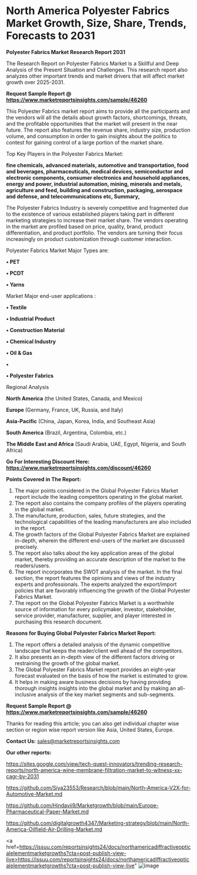 # North America Polyester Fabrics Market Growth, Size, Share, Trends, Forecasts to 2031

<strong>Polyester Fabrics Market Research Report 2031</strong>

The Research Report on Polyester Fabrics Market is a Skillful and Deep Analysis of the Present Situation and Challenges. This research report also analyzes other important trends and market drivers that will affect market growth over 2025-2031.

<strong>Request Sample Report @ <a href=https://www.marketreportsinsights.com/sample/46260>https://www.marketreportsinsights.com/sample/46260</a></strong>

This Polyester Fabrics market report aims to provide all the participants and the vendors will all the details about growth factors, shortcomings, threats, and the profitable opportunities that the market will present in the near future. The report also features the revenue share, industry size, production volume, and consumption in order to gain insights about the politics to contest for gaining control of a large portion of the market share.

Top Key Players in the Polyester Fabrics Market:

<strong>fine chemicals, advanced materials, automotive and transportation, food and beverages, pharmaceuticals, medical devices, semiconductor and electronic components, consumer electronics and household appliances, energy and power, industrial automation, mining, minerals and metals, agriculture and feed, building and construction, packaging, aerospace and defense, and telecommunications etc, Summary, </strong>

The Polyester Fabrics Industry is severely competitive and fragmented due to the existence of various established players taking part in different marketing strategies to increase their market share. The vendors operating in the market are profiled based on price, quality, brand, product differentiation, and product portfolio. The vendors are turning their focus increasingly on product customization through customer interaction.

Polyester Fabrics Market Major Types are:

<strong>•  PET

•  PCDT

•  Yarns</strong>

Market Major end-user applications :

<strong>•  Textile

•  Industrial Product

•  Construction Material

•  Chemical Industry

•  Oil & Gas

•  

•  Polyester Fabrics</strong>

Regional Analysis

</u><strong><b>North America</b></strong> (the United States, Canada, and Mexico)

<strong><b>Europe </b></strong>(Germany, France, UK, Russia, and Italy)

<strong><b>Asia-Pacific</b></strong> (China, Japan, Korea, India, and Southeast Asia)

<strong><b>South America</b></strong> (Brazil, Argentina, Colombia, etc.)

<strong><b>The Middle East and Africa</b></strong> (Saudi Arabia, UAE, Egypt, Nigeria, and South Africa)

<strong>Go For Interesting Discount Here: <a href=https://www.marketreportsinsights.com/discount/46260>https://www.marketreportsinsights.com/discount/46260</a></strong>

<strong>Points Covered in The Report:</strong>
<ol>
  <li>The major points considered in the Global Polyester Fabrics Market report include the leading competitors operating in the global market.</li>
  <li>The report also contains the company profiles of the players operating in the global market.</li>
  <li>The manufacture, production, sales, future strategies, and the technological capabilities of the leading manufacturers are also included in the report.</li>
  <li>The growth factors of the Global Polyester Fabrics Market are explained in-depth, wherein the different end-users of the market are discussed precisely.</li>
  <li>The report also talks about the key application areas of the global market, thereby providing an accurate description of the market to the readers/users.</li>
  <li>The report incorporates the SWOT analysis of the market. In the final section, the report features the opinions and views of the industry experts and professionals. The experts analyzed the export/import policies that are favorably influencing the growth of the Global Polyester Fabrics Market.</li>
  <li>The report on the Global Polyester Fabrics Market is a worthwhile source of information for every policymaker, investor, stakeholder, service provider, manufacturer, supplier, and player interested in purchasing this research document.</li>
</ol>
<strong>Reasons for Buying Global Polyester Fabrics Market Report:</strong>

<ol>
  <li>The report offers a detailed analysis of the dynamic competitive landscape that keeps the reader/client well ahead of the competitors.</li>
  <li>It also presents an in-depth view of the different factors driving or restraining the growth of the global market.</li>
  <li>The Global Polyester Fabrics Market report provides an eight-year forecast evaluated on the basis of how the market is estimated to grow.</li>
  <li>It helps in making aware business decisions by having providing thorough insights insights into the global market and by making an all-inclusive analysis of the key market segments and sub-segments.</li>
</ol>
<strong>Request Sample Report @ <a href=https://www.marketreportsinsights.com/sample/46260>https://www.marketreportsinsights.com/sample/46260</a></strong>


Thanks for reading this article; you can also get individual chapter wise section or region wise report version like Asia, United States, Europe.

<strong>Contact Us:</strong>
sales@marketreportsinsights.com

<strong>Our other reports:</strong>

<a href=https://sites.google.com/view/tech-quest-innovators/trending-research-reports/north-america-wine-membrane-filtration-market-to-witness-xx-cagr-by-2031>https://sites.google.com/view/tech-quest-innovators/trending-research-reports/north-america-wine-membrane-filtration-market-to-witness-xx-cagr-by-2031</a>

<a href=https://github.com/Siya23553/Research/blob/main/North-America-V2X-for-Automotive-Market.md>https://github.com/Siya23553/Research/blob/main/North-America-V2X-for-Automotive-Market.md</a>

<a href=https://github.com/Hindavii9/Marketgrowth/blob/main/Europe-Pharmaceutical-Paper-Market.md>https://github.com/Hindavii9/Marketgrowth/blob/main/Europe-Pharmaceutical-Paper-Market.md</a>

<a href=https://github.com/digitalgrowth4347/Marketing-strategy/blob/main/North-America-Oilfield-Air-Drilling-Market.md>https://github.com/digitalgrowth4347/Marketing-strategy/blob/main/North-America-Oilfield-Air-Drilling-Market.md</a>

<a href=https://issuu.com/reportsinsights24/docs/northamericadiffractiveopticalelementmarketgrowths?cta=post-publish-view-live>https://issuu.com/reportsinsights24/docs/northamericadiffractiveopticalelementmarketgrowths?cta=post-publish-view-live</a>"
![image](https://github.com/user-attachments/assets/16c9d727-b691-4c50-8069-11ed5466ecc8)
